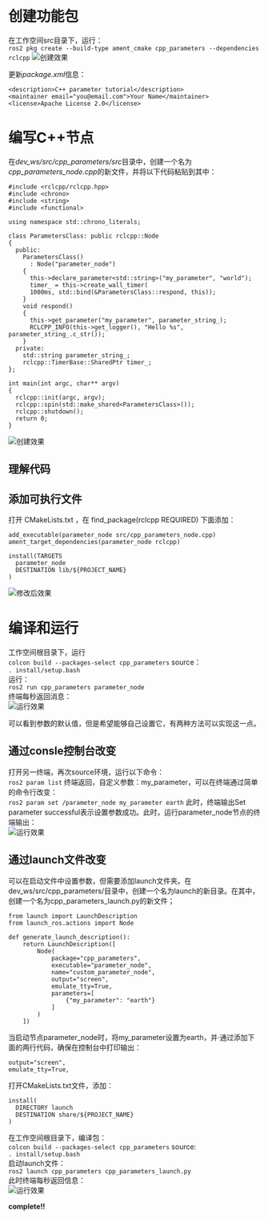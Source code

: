# 创建功能包
在工作空间src目录下，运行：   
`ros2 pkg create --build-type ament_cmake cpp_parameters --dependencies rclcpp`
![创建效果](src/82.png)

更新*package.xml*信息：
```
<description>C++ parameter tutorial</description>
<maintainer email="you@email.com">Your Name</maintainer>
<license>Apache License 2.0</license>
```

# 编写C++节点
在*dev_ws/src/cpp_parameters/src*目录中，创建一个名为*cpp_parameters_node.cpp*的新文件，并将以下代码粘贴到其中：
```
#include <rclcpp/rclcpp.hpp>
#include <chrono>
#include <string>
#include <functional>

using namespace std::chrono_literals;

class ParametersClass: public rclcpp::Node
{
  public:
    ParametersClass()
      : Node("parameter_node")
    {
      this->declare_parameter<std::string>("my_parameter", "world");
      timer_ = this->create_wall_timer(
      1000ms, std::bind(&ParametersClass::respond, this));
    }
    void respond()
    {
      this->get_parameter("my_parameter", parameter_string_);
      RCLCPP_INFO(this->get_logger(), "Hello %s", parameter_string_.c_str());
    }
  private:
    std::string parameter_string_;
    rclcpp::TimerBase::SharedPtr timer_;
};

int main(int argc, char** argv)
{
  rclcpp::init(argc, argv);
  rclcpp::spin(std::make_shared<ParametersClass>());
  rclcpp::shutdown();
  return 0;
}
```
![创建效果](src/84.png)

## 理解代码

## 添加可执行文件
打开 CMakeLists.txt ，在 find_package(rclcpp REQUIRED) 下面添加：

```
add_executable(parameter_node src/cpp_parameters_node.cpp)
ament_target_dependencies(parameter_node rclcpp)

install(TARGETS
  parameter_node
  DESTINATION lib/${PROJECT_NAME}
)
```
![修改后效果](src/85.png)

# 编译和运行
工作空间根目录下，运行  
`colcon build --packages-select cpp_parameters` 
source：  
`. install/setup.bash`  
运行：  
`ros2 run cpp_parameters parameter_node`  
终端每秒返回消息：  
![运行效果](src/86.png) 

可以看到参数的默认值，但是希望能够自己设置它，有两种方法可以实现这一点。

## 通过consle控制台改变
打开另一终端，再次source环境，运行以下命令：  
`ros2 param list` 
终端返回，自定义参数：my_parameter，可以在终端通过简单的命令行改变：  
`ros2 param set /parameter_node my_parameter earth` 
此时，终端输出Set parameter successful表示设置参数成功。此时，运行parameter_node节点的终端输出：  
![运行效果](src/88.png) 

## 通过launch文件改变
可以在启动文件中设置参数，但需要添加launch文件夹。在dev_ws/src/cpp_parameters/目录中，创建一个名为launch的新目录。在其中，创建一个名为cpp_parameters_launch.py的新文件；
```
from launch import LaunchDescription
from launch_ros.actions import Node

def generate_launch_description():
    return LaunchDescription([
        Node(
            package="cpp_parameters",
            executable="parameter_node",
            name="custom_parameter_node",
            output="screen",
            emulate_tty=True,
            parameters=[
                {"my_parameter": "earth"}
            ]
        )
    ])

```
当启动节点parameter_node时，将my_parameter设置为earth，并·通过添加下面的两行代码，确保在控制台中打印输出：
```
output="screen",
emulate_tty=True,
```
打开CMakeLists.txt文件，添加：
```
install(
  DIRECTORY launch
  DESTINATION share/${PROJECT_NAME}
)

```
在工作空间根目录下，编译包：   
`colcon build --packages-select cpp_parameters` 
source:     
`. install/setup.bash`   
启动launch文件：   
`ros2 launch cpp_parameters cpp_parameters_launch.py`   
此时终端每秒返回信息：  
![运行效果](src/89.png) 

**complete!!**

